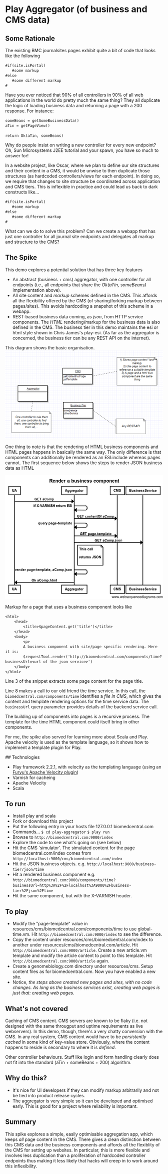 # Play Aggregator (of business and CMS data) 

## Some Rationale

The existing BMC journalsites pages exhibit quite a bit of code that looks like the following
 
    #if(site.isPortal)
       #some markup
    #else
       #some different markup
    #

Have you ever noticed that 90% of all controllers in 90% of all web applications in the world do pretty much the same thing?
They all duplicate the logic of loading business data and returning a page with a 200 response. For instance:

    someBeans = getSomeBusinessData()
    aTin = getPageView()
   
    return Ok(aTin, someBeans)
   

Why do people insist on writing a new controller for every new endpoint? Oh, Sun Microsystems J2EE tutorial and your spawn, 
you have so much to answer for!

In a website project, like Oscar, where we plan to define our site structures and their content in a CMS,
it would be unwise to then duplicate those structures (as hardcoded controllers/views for each endpoint). In doing
so, we require that changes to site structure be coordinated across application and CMS tiers. 
This is inflexible in practice and could lead us back to dark constructs like...

    #if(site.isPortal)
       #some markup
    #else
       #some different markup
    #
    
What can we do to solve this problem? Can we create a webapp that has just one controller for all
journal site endpoints and delegates all markup and structure to the CMS? 

## The Spike

This demo explores a potential solution that has three key features

- An abstract (business + cms) aggregator, with one controller for all endpoints (i.e., all endpoints that share the
_Ok(aTin, someBeans)_ implementation above).
- All site content and *markup* schemes defined in the CMS. This affords all the flexibility offered by the CMS (of sharing/forking markup 
between pages/sites). This avoids hardcoding a snapshot of this scheme in a webapp.
- REST-based business data coming, as *json*, from HTTP service components. The *HTML* rendering/markup for the business data is also defined in the CMS.
The business tier in this demo maintains the esi or html style shown in Chris James's play-esi. (As far as the aggregator is 
concerned, the business tier can be any REST API on the internet).

This diagram shows the basic organisation.
![Basic structure](Structure.png "Basic module structure")

One thing to note is that the rendering of HTML business components and HTML pages happens in basically
the same way. The only difference is that components can additionally be rendered as an ESI:include whereas
pages cannot. The first sequence below shows the steps to render JSON business data as HTML

![Rendering a business component](RenderBusinessComponent.png "Rendering a business component")

Markup for a page that uses a business component looks like

    <html>
        <head>
            <title>$pageContent.get('title')</title>  
        </head>
        <body>
            <p>
            A business component with site/page specific rendering. Here it is:
            $requestTool.render('http://biomedcentral.com/components/time?businessUrl=<url of the json service>')
        </body>
    </html>

Line 3 of the snippet extracts some page content for the page title.

Line 8 makes a call to our old friend the time service. In this call, the `biomedcentral.com/components/time` identifies
 a *file in CMS*, which gives the content and template rendering options for the time service data. The `businessUrl` query parameter
 provides details of the backend service call.
 
The building up of components into pages is a recursive process. The template for the time HTML component could itself bring in other components. 

For me, the spike also served for learning more about Scala and Play. Apache velocity is used as the template language,
so it shows how to implement a template plugin for Play.  

## Technologies

- Play framework 2.2.1, with velocity as the templating language (using an [Furyu's Apache Velocity plugin](https://github.com/Furyu/play-velocity-plugin))
- Varnish for cacheing
- Apache Velocity
- Scala

## To run

- Install play and scala
- Fork or download this project
- Put the following entry in your hosts file
    127.0.0.1		biomedcentral.com
- Commands...
`$ cd play-aggregator`
`$ play run`
- Browse to
`http://biomedcentral.com:9000/index`
- Explore the code to see what's going on (see below)
- Hit the CMS 'simulator'. The simulated content for the page biomedcentral.com/index comes from `http://localhost:9000/cms/biomedcentral.com/index`
- Hit the JSON business objects. e.g. `http://localhost:9000/business-tier/json/time`
- Hit a rendered business component e.g. `http://biomedcentral.com:9000/components/time?businessUrl=http%3A%2F%2Flocalhost%3A9000%2Fbusiness-tier%2Fjson%2Ftime`
- Hit the same component, but with the X-VARNISH header.

## To play

- Modify the "page-template" value in resources/cms/biomedcentral.com/components/time to use global-time.vm. 
Hit `http://biomedcentral.com:9000/index` to see the difference.
- Copy the content under resources/cms/biomedcentral.com/index to another under resources/cms/biomedcentral.com/article.
Hit `http://biomedcentral.com:9000/article`. Create a new article.vm template and modify the article content to
point to this template. Hit `http://biomedcentral.com:9000/article` again.
- Create a genomebiology.com directory under resources/cms. Setup content files as for biomedcentral.com. Now you have
enabled a new site.
- Notice, *the steps above created new pages and sites, with no code changes. As long as the business services exist,
creating web pages is just that: creating web pages*.


## What's not covered

Caching of CMS content. CMS servers are known to be flaky (i.e. not designed with the same througput and uptime requirements as live webservers).
In this demo, though, there's a very chatty conversion with the CMS. In any real system, CMS content would have to be 
*persistently cached* in some kind of key-value store. Obviously, where the content happens to reside is secondary to 
where it is _defined_. 

Other controller behaviours. Stuff like login and form handling clearly does not fit into the standard (aTin + someBeans + 200) algorithm.

## Why do this?

- It's nice for UI developers if they can modify markup arbitrarily and not be tied into product release cycles.
- The aggregator is very simple so it can be developed and optimised early. This is good for a project where reliability
is important.

## Summary

This spike explores a simple, easily optimisable aggregation app, which keeps *all* page content in the CMS. There gives a
clean distinction between this CMS data and the business components and affords all the flexiblity of the CMS for setting up
websites. In particular, this is more flexible and involves less duplication than a proliferation of hardcoded controller 
endpoints thus making it less likely that hacks will creep in to work around this inflexibility.
